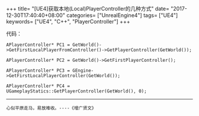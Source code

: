 +++
title= "[UE4]获取本地(Local)PlayerController的几种方式"
date= "2017-12-30T17:40:40+08:00"
categories= ["UnrealEngine4"]
tags= ["UE4"]
keywords= ["UE4", "C++", "PlayerController"]
+++

代码：

    APlayerController* PC1 = GetWorld()->GetFirstLocalPlayerFromController()->GetPlayerController(GetWorld());
    
    APlayerController* PC2 = GetWorld()->GetFirstPlayerController();
    
    APlayerController* PC3 = GEngine->GetFirstLocalPlayerController(GetWorld());
    
    APlayerController* PC4 = UGameplayStatics::GetPlayerController(GetWorld(), 0);
    
***
`心似平原走马，易放难收。----《增广贤文》`